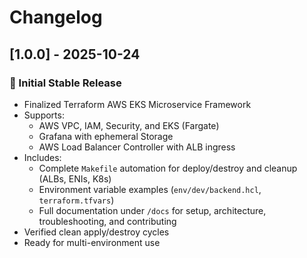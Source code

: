 # Changelog

## [1.0.0] - 2025-10-24
### 🎯 Initial Stable Release
- Finalized Terraform AWS EKS Microservice Framework
- Supports:
  - AWS VPC, IAM, Security, and EKS (Fargate)
  - Grafana with ephemeral Storage
  - AWS Load Balancer Controller with ALB ingress
- Includes:
  - Complete `Makefile` automation for deploy/destroy and cleanup (ALBs, ENIs, K8s)
  - Environment variable examples (`env/dev/backend.hcl`, `terraform.tfvars`)
  - Full documentation under `/docs` for setup, architecture, troubleshooting, and contributing
- Verified clean apply/destroy cycles
- Ready for multi-environment use
